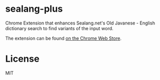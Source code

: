 # sealang-plus
Chrome Extension that enhances Sealang.net's Old Javanese - English dictionary search to find variants of the input word.

The extension can be found [on the Chrome Web Store](https://chrome.google.com/webstore/detail/sealang-plus/elnlcjojbmjmhheahimkikghiajeloha).

# License
MIT
